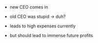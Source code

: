 - new CEO comes in
- old CEO was stupid -> duh?

- leads to high expenses currently
- but should lead to immense future profits 